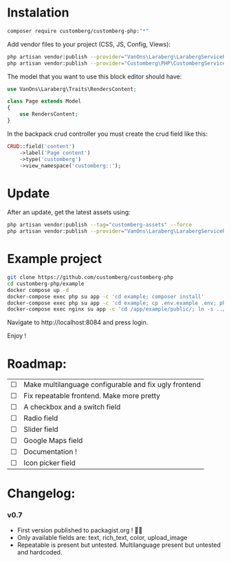 # Instalation

```bash
composer require customberg/customberg-php:"*"
```

Add vendor files to your project (CSS, JS, Config, Views):

```bash
php artisan vendor:publish --provider="VanOns\Laraberg\LarabergServiceProvider"
php artisan vendor:publish --provider="Customberg\PHP\CustombergServiceProvider"
```

The model that you want to use this block editor should have:

```php
use VanOns\Laraberg\Traits\RendersContent;

class Page extends Model
{
    use RendersContent;
}
```

In the backpack crud controller you must create the crud field like this:

```php
CRUD::field('content')
    ->label('Page content')
    ->type('customberg')
    ->view_namespace('customberg::');
```

# Update

After an update, get the latest assets using:

```bash
php artisan vendor:publish --tag="customberg-assets" --force
php artisan vendor:publish --provider="VanOns\Laraberg\LarabergServiceProvider" --tag="public" --force
```

# Example project

```bash
git clone https://github.com/customberg/customberg-php
cd customberg-php/example
docker compose up -d
docker-compose exec php su app -c 'cd example; composer install'
docker-compose exec php su app -c 'cd example; cp .env.example .env; php artisan key:generate'
docker-compose exec nginx su app -c 'cd /app/example/public/; ln -s ../storage/app/public storage'
```

Navigate to http://localhost:8084 and press login.

Enjoy !

# Roadmap:

|          |                                                       |
| -------- | ----------------------------------------------------- |
| &#x2610; | Make multilanguage configurable and fix ugly frontend |
| &#x2610; | Fix repeatable frontend. Make more pretty             |
| &#x2610; | A checkbox and a switch field                         |
| &#x2610; | Radio field                                           |
| &#x2610; | Slider field                                          |
| &#x2610; | Google Maps field                                     |
| &#x2610; | Documentation !                                       |
| &#x2610; | Icon picker field                                     |

# Changelog:

### v0.7

-   First version published to packagist.org ! 🎉🥳
-   Only available fields are: text, rich_text, color, upload_image
-   Repeatable is present but untested. Multilanguage present but untested and hardcoded.
